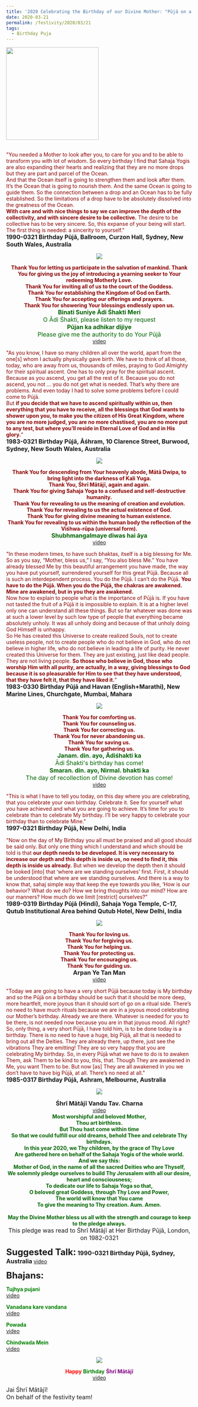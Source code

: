 ```yaml
---
title: '2020 Celebrating the Birthday of our Divine Mother: "Pūjā on a birthday should be such that it should be more deep, more heartfelt, more joyous" '
date: 2020-03-21
permalink: /festivity/2020/03/21
tags:
  - Birthday Puja
---
```


<div style="text-align: left"><img src="/images/image00.png" width="250" /></div><br>

<p>
<font color="DarkRed">"You needed a Mother to look after you, to care for you and to be able to transform you with lot of wisdom. So every birthday I find that Sahaja Yogis are also expanding their hearts and realizing that they are no more drops but they are part and parcel of the Ocean.<br>
And that the Ocean itself is going to strengthen them and look after them. It’s the Ocean that is going to nourish them. And the same Ocean is going to guide them. So the connection between a drop and an Ocean has to be fully established. So the limitations of a drop have to be absolutely dissolved into the greatness of the Ocean.<br>
<b>With care and with nice things to say we can improve the depth of the collectivity, and with sincere desire to be collective.</b> The desire to be collective has to be very sincere. So, this expanse of your being will start.<br>
The first thing is needed: a sincerity to yourself."</font><br>
<font size="+0"><b>1990-0321 Birthday Pūjā, Ballroom, Curzon Hall, Sydney, New South Wales, Australia</b></font>
</p>

<div style="text-align: center"><img src="/images/image340.png" /></div>

<p style="text-align:center;">
<font color="DarkRed"><b>Thank You for letting us participate in the salvation of mankind. 
Thank You for giving us the joy of introducing a yearning seeker to Your redeeming Motherly Love.<br>
Thank You for inviting all of us to the court of the Goddess.<br>
Thank You for establishing the Kingdom of God on Earth.<br>
Thank You for accepting our offerings and prayers.<br>
Thank You for showering Your blessings endlessly upon us.</b></font><br>
<font size="+0"><font color="DarkGreen"><b>Binati Suniye Ādi Śhakti Meri </b><br>
O Ādi Śhakti, please listen to my request<br>
<b>Pūjan ka adhikar dijiye</b><br>
Please give me the authority to do Your Pūjā</font></font><br>
<a href="https://www.youtube.com/watch?v=EZrPkSAk8lE&feature=youtu.be">video</a>
</p>

<p>
<font color="DarkRed">"As you know, I have so many children all over the world, apart from the one[s] whom I actually physically gave birth. We have to think of all those, today, who are away from us, thousands of miles, praying to God Almighty for their spiritual ascent. One has to only pray for the spiritual ascent. Because as you ascend, you get all the rest of it. Because you do not ascend, you not ... you do not get what is needed. That’s why there are problems. And even today I had to solve some problems before I could come to Pūjā.<br>
But <b>if you decide that we have to ascend spiritually within us, then everything that you have to receive, all the blessings that God wants to shower upon you, to make you the citizen of His Great Kingdom, where you are no more judged, you are no more chastised, you are no more put to any test, but where you’ll reside in Eternal Love of God and in His glory.</b>"</font><br>
<font size="+0"><b>1983-0321 Birthday Pūjā,  Āśhram, 10 Clarence Street, Burwood, Sydney, New South Wales, Australia
</b></font>
</p>

<div style="text-align: center"><img src="/images/image341.png" /></div>

<p style="text-align:center;">
<font color="DarkRed"><b>Thank You for descending from Your heavenly abode, Mātā Dwipa, to bring light into the darkness of Kali Yuga.<br> 
Thank You, Śhrī Mātājī, again and again.<br>
Thank You for giving Sahaja Yoga to a confused and self-destructive humanity.<br>
Thank You for revealing to us the meaning of creation and evolution.<br> 
Thank You for revealing to us the actual existence of God.<br>
Thank You for giving divine meaning to human existence.<br>
Thank You for revealing to us within the human body the reflection of the Viśhwa-rūpa (universal form).</b></font><br>
<font size="+0"><font color="DarkGreen"><b>Shubhmangalmaye diwas hai āya</b></font></font><br>
<a href="https://seven-teams.github.io/Videos_Links.html">video</a>
</p>

<p>
<font color="DarkRed">"In these modern times, to have such bhaktas, itself is a big blessing for Me. So as you say, “Mother, bless us,” I say, “You also bless Me.” You have already blessed Me by this beautiful arrangement you have made, the way you have put yourself, surrendered yourself for this great Pūjā. Because all is such an interdependent process. You do the Pūjā. I can’t do the Pūjā. <b>You have to do the Pūjā. When you do the Pūjā, the chakras are awakened. Mine are awakened, but in you they are awakened.</b><br>
Now how to explain to people what is the importance of Pūjā is. If you have not tasted the fruit of a Pūjā it is impossible to explain. It is at a higher level only one can understand all these things. But so far whatever was done was at such a lower level by such low type of people that everything became absolutely unholy. It was all unholy doing and because of that unholy doing God Himself is unhappy.<br>
So He has created this Universe to create realized Souls, not to create useless people, not to create people who do not believe in God, who do not believe in higher life, who do not believe in leading a life of purity. He never created this Universe for them. They are just existing, just like dead people. They are not living people. <b>So those who believe in God, those who worship Him with all purity, are actually, in a way, giving blessings to God because it is so pleasurable for Him to see that they have understood, that they have felt it, that they have liked it.</b>"</font><br>
<font size="+0"><b>1983-0330 Birthday Pūjā and Havan (English+Marathi), New Marine Lines, Churchgate, Mumbai, Mahara</b></font>
</p>

<div style="text-align: center"><img src="/images/image342.png" /></div>

<p style="text-align:center;">
<font color="DarkRed"><b>Thank You for comforting us.<br>
Thank You for counseling us.<br>
Thank You for correcting us.<br>
Thank You for never abandoning us.<br>
Thank You for saving us.<br>
Thank You for gathering us.</b></font><br>
<font size="+0"><font color="DarkGreen"><b>Janam. din. ayo, Ādiśhakti ka</b><br>
Ādi Śhakti's birthday has come!<br>
<b>Smaran. din. ayo, Nirmal. bhakti ka</b><br>
The day of recollection of Divine devotion has come!</font></font><br>
<a href="https://www.youtube.com/watch?v=4GAqyLEuQ24&feature=youtu.be">video</a>
</p>

<p>
<font color="DarkRed">"This is what I have to tell you today, on this day where you are celebrating, that you celebrate your own birthday. Celebrate it. See for yourself what you have achieved and what you are going to achieve. It’s time for you to celebrate than to celebrate My birthday. I’ll be very happy to celebrate your birthday than to celebrate Mine."</font><br>
<font size="+0"><b>1997-0321 Birthday Pūjā, New Delhi, India</b></font>
</p>

<p>
<font color="DarkRed">"Now on the day of My Birthday you all must be praised and all good should be said only. But only one thing which I understand and which should be told is that <b>our depth needs to be developed. It is very necessary to increase our depth and this depth is inside us, no need to find it, this depth is inside us already.</b> But when we develop the depth then it should be looked [into] that ‘where are we standing ourselves’ first. First, it should be understood that where are we standing ourselves. And there is a way to know that, sahaj simple way that keep the eye towards you like, ‘How is our behavior? What do we do? How we bring thoughts into our mind? How are our manners? How much do we limit [restrict] ourselves?"</font><br>
<font size="+0"><b>1989-0319 Birthday Pūjā (Hindi), Sahaja Yoga Temple, C-17, Qutub Institutional Area behind Qutub Hotel, New Delhi, India</b></font>
</p>

<div style="text-align: center"><img src="/images/image343.png" /></div>

<p style="text-align:center;">
<font color="DarkRed"><b>Thank You for loving us.<br>
Thank You for forgiving us.<br> 
Thank You for helping us.<br>
Thank You for protecting us.<br>
Thank You for encouraging us.<br>
Thank You for guiding us.</b></font><br>
<font size="+0"><b>Arpan Ye Tan Man</b></font><br>
<a href="https://seven-teams.github.io/Videos_Links.html">video</a>
</p>


<p>
<font color="DarkRed">"Today we are going to have a very short Pūjā because today is My birthday and so the Pūjā on a birthday should be such that it should be more deep, more heartfelt, more joyous than it should sort of go on a ritual side. There’s no need to have much rituals because we are in a joyous mood celebrating our Mother’s birthday. Already we are there. Whatever is needed for you to be there, is not needed now because you are in that joyous mood. All right? So, only thing, a very short Pūjā, I have told him, is to be done today is a birthday. There is no need to have a huge, big Pūjā, all that is needed to bring out all the Deities. They are already there, up there, just see the vibrations They are emitting! They are so very happy that you are celebrating My birthday.
So, in every Pūjā what we have to do is to awaken Them, ask Them to be kind to you, this, that. Though They are awakened in Me, you want Them to be. But now [as] They are all awakened in you we don’t have to have big Pūjā, at all. There’s no need at all."</font><br>
<font size="+0"><b>1985-0317 Birthday Pūjā, Ashram, Melbourne, Australia
</b></font>
</p>

<div style="text-align: center"><img src="/images/image344.png" /></div>

<p style="text-align:center;">
<font size="+0"><b>Śhrī Mātājī Vandu Tav. Charna</b></font><br>
<a href="https://www.youtube.com/watch?v=gO8ITyclHVE">video</a>
<br>
<font color="DarkGreen"><b>Most worshipful and beloved Mother,<br>
Thou art birthless.<br>
But Thou hast come within time<br>
So that we could fulfill our old dreams, behold Thee and celebrate Thy birthdays.<br>
In this year 2020, we Thy children, by the grace of Thy Love<br>
Are gathered here on behalf of the Sahaja Yogis of the whole world.<br>
And we say this:<br>
Mother of God, in the name of all the sacred Deities who are Thyself,<br>
We solemnly pledge ourselves to build Thy Jerusalem with all our desire, heart and consciousness;<br>
To dedicate our life to Sahaja Yoga so that,<br>
O beloved great Goddess, through Thy Love and Power,<br>
The world will know that You came<br>
To give the meaning to Thy creation. Aum. Amen.<br>
<br>
May the Divine Mother bless us all with the strength and courage to keep to the pledge always.</b></font><br>
<font size="+0">This pledge was read to Śhrī Mātājī at Her Birthday Pūjā, London, on 1982-0321</font><br>
</p>

<font size="+2"><b>Suggested Talk:</b></font> 
<font size="+0"><b>1990-0321 Birthday Pūjā, Sydney, Australia</b></font>
<a href="https://seven-teams.github.io/Videos_Links.html"> video</a><br>

<font size="+2"><b>Bhajans:</b></font>

<p>
<font color="green"><b>Tujhya pujani</b></font><br>
<a href="https://seven-teams.github.io/Videos_Links.html">video</a>
</p>

<p>
<font color="green"><b>Vanadana kare vandana</b></font><br>
<a href="https://seven-teams.github.io/Videos_Links.html">video</a>
</p>
 
<p>
<font color="green"><b>Powada</b></font><br>
<a href="https://seven-teams.github.io/Videos_Links.html">video</a> 
</p>

<p>
<font color="green"><b>Chindwada Mein</b></font><br>
<a href="https://www.youtube.com/watch?v=XiRNwWH3g28&feature=emb_logo">video</a> 
</p>

<div style="text-align: center"><img src="/images/image345.png" /></div>

<p style="color:green; text-align:center;">
<font color="red"><b>Happy</b></font> <b>Birthday</b> <font color="Purple"><b>Śhrī Mātājī</b></font><br>
<a href="https://www.youtube.com/watch?v=qHt7_SEvKco">video</a>
</p>

<p>
<font size="+0">Jai Śhrī Mātājī!<br>
On behalf of the festivity team!</font>
</p>